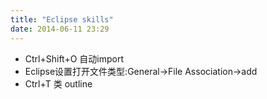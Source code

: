 ```yaml
---
title: "Eclipse skills"
date: 2014-06-11 23:29
---
```

+ Ctrl+Shift+O 自动import
+ Eclipse设置打开文件类型:General->File Association->add
+ Ctrl+T 类 outline

